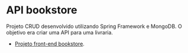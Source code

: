 # API bookstore
Projeto CRUD desenvolvido utilizando Spring Framework e MongoDB. 
O objetivo era criar uma API para uma livraria.

* [Projeto front-end bookstore](https://github.com/brunalenhard/bookstore-front-end).
